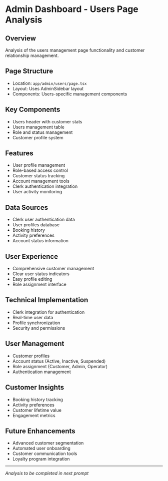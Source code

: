 # Admin Dashboard - Users Page Analysis

## Overview
Analysis of the users management page functionality and customer relationship management.

## Page Structure
- Location: `app/admin/users/page.tsx`
- Layout: Uses AdminSidebar layout
- Components: Users-specific management components

## Key Components
- Users header with customer stats
- Users management table
- Role and status management
- Customer profile system

## Features
- User profile management
- Role-based access control
- Customer status tracking
- Account management tools
- Clerk authentication integration
- User activity monitoring

## Data Sources
- Clerk user authentication data
- User profiles database
- Booking history
- Activity preferences
- Account status information

## User Experience
- Comprehensive customer management
- Clear user status indicators
- Easy profile editing
- Role assignment interface

## Technical Implementation
- Clerk integration for authentication
- Real-time user data
- Profile synchronization
- Security and permissions

## User Management
- Customer profiles
- Account status (Active, Inactive, Suspended)
- Role assignment (Customer, Admin, Operator)
- Authentication management

## Customer Insights
- Booking history tracking
- Activity preferences
- Customer lifetime value
- Engagement metrics

## Future Enhancements
- Advanced customer segmentation
- Automated user onboarding
- Customer communication tools
- Loyalty program integration

---

*Analysis to be completed in next prompt* 